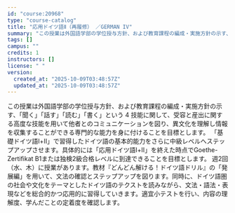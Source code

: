 ```yaml
---
id: "course:20968"
type: "course-catalog"
title: "応用ドイツ語Ⅱ（再履修） ／GERMAN IV"
summary: "この授業は外国語学部の学位授与方針、および教育課程の編成・実施方針の示す、「聞く」「話す」「読む」「書く」という 4 技能に関して、受容と産出に関する高度な技能を用いて他者とのコミュニケーションを図り、異文化を理解し情報を収集することができ…"
tags: []
campus: ""
credits: 1
instructors: []
license: " "
version:
  created_at: "2025-10-09T03:48:57Z"
  updated_at: "2025-10-09T03:48:57Z"
---
```


この授業は外国語学部の学位授与方針、および教育課程の編成・実施方針の示す、「聞く」「話す」「読む」「書く」という 4 技能に関して、受容と産出に関する高度な技能を用いて他者とのコミュニケーションを図り、異文化を理解し情報を収集することができる専門的な能力を身に付けることを目標とします。 「基礎ドイツ語Ⅰ+Ⅱ」で習得したドイツ語の基本的能力をさらに中級レベルへステップアップさせます。具体的には「応用ドイツ語Ⅰ+Ⅱ」を終えた時点でGoethe-Zertifikat B1または独検2級合格レベルに到達できることを目標とします。 週2回（水、木）に授業があります。教材『どんどん解ける！ドイツ語ドリル』の「発展編」を用いて、文法の確認とステップアップを図ります。同時に、ドイツ語圏の社会や文化をテーマとしたドイツ語のテクストを読みながら、文法・語法・表現などを総合的かつ応用的に習得していきます。適宜小テストを行い、内容の理解度、学んだことの定着度を確認します。
